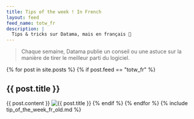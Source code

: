 ```yaml
---
title: Tips of the week ! In French
layout: feed
feed_name: totw_fr
description: |
  Tips & tricks sur Datama, mais en français 🐓
---
```

> Chaque semaine, Datama publie un conseil ou une astuce sur la manière de tirer le meilleur parti du logiciel.

{% for post in site.posts %}
{% if post.feed == "totw_fr" %}
<h2>{{ post.title }}</h2>
{{ post.content }}
<img src="{{site.url}}/{{site.baseurl}}{{post.img_url}}" title="{{ post.title }}"/>
{% endif %}
{% endfor %}
{% include tip_of_the_week_fr_old.md %}



